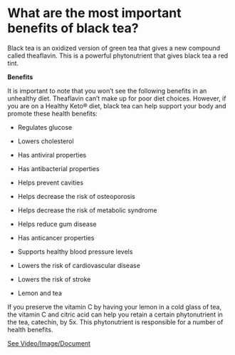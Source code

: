 # What are the most important benefits of black tea?

Black tea is an oxidized version of green tea that gives a new compound called theaflavin. This is a powerful phytonutrient that gives black tea a red tint.

**Benefits**

It is important to note that you won’t see the following benefits in an unhealthy diet. Theaflavin can’t make up for poor diet choices. However, if you are on a Healthy Keto® diet, black tea can help support your body and promote these health benefits:

- Regulates glucose

- Lowers cholesterol

- Has antiviral properties

- Has antibacterial properties

- Helps prevent cavities

- Helps decrease the risk of osteoporosis

- Helps decrease the risk of metabolic syndrome

- Helps reduce gum disease

- Has anticancer properties

- Supports healthy blood pressure levels

- Lowers the risk of cardiovascular disease

- Lowers the risk of stroke

- Lemon and tea

If you preserve the vitamin C by having your lemon in a cold glass of tea, the vitamin C and citric acid can help you retain a certain phytonutrient in the tea, catechin, by 5x. This phytonutrient is responsible for a number of health benefits.

 [See Video/Image/Document](https://hls-player.drberg.com/asset?path=migrated-assets/black-tea-its-most-powerful-benefit)